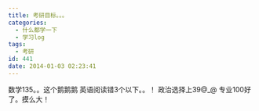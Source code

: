 ```yaml
---
title: 考研目标。。。
categories:
  - 什么都学一下
  - 学习log
tags:
  - 考研
id: 441
date: 2014-01-03 02:23:41
---
```


数学135。。这个鹅鹅鹅
英语阅读错3个以下。。！
政治选择上39@_@
专业100好了。摸么大！
